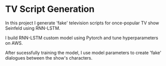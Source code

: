 # TV Script Generation

In this project I generate 'fake' television scripts for once-popular TV show Seinfeld using RNN-LSTM.

I build RNN-LSTM custom model using Pytorch and tune hyperparameters on AWS.

After sucessfully training the model, I use model parameters to create 'fake' dialogues between the show's characters.
